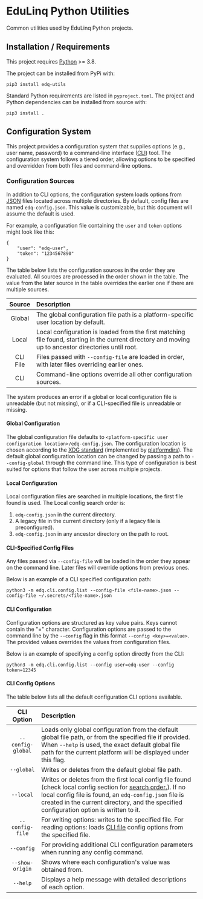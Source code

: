 # EduLinq Python Utilities

Common utilities used by EduLinq Python projects.

## Installation / Requirements

This project requires [Python](https://www.python.org/) >= 3.8.

The project can be installed from PyPi with:
```
pip3 install edq-utils
```

Standard Python requirements are listed in `pyproject.toml`.
The project and Python dependencies can be installed from source with:
```
pip3 install .
```

## Configuration System

This project provides a configuration system that supplies options (e.g., user name, password) to a command-line interface ([CLI](https://en.wikipedia.org/wiki/Command-line_interface)) tool.
The configuration system follows a tiered order, allowing options to be specified and overridden from both files and command-line options.

### Configuration Sources

In addition to CLI options, the configuration system loads options from [JSON](https://en.wikipedia.org/wiki/JSON) files located across multiple directories.
By default, config files are named `edq-config.json`.
This value is customizable, but this document will assume the default is used.

For example, a configuration file containing the `user` and `token` options might look like this:
```
{
    "user": "edq-user",
    "token": "1234567890"
}
```

The table below lists the configuration sources in the order they are evaluated.
All sources are processed in the order shown in the table. 
The value from the later source in the table overrides the earlier one if there are multiple sources.

| Source   | Description |
| :-----:  | :---------- |
| Global   | The global configuration file path is a platform-specific user location by default. |
| Local    | Local configuration is loaded from the first matching file found, starting in the current directory and moving up to ancestor directories until root. |
| CLI File | Files passed with `--config-file` are loaded in order, with later files overriding earlier ones. |
| CLI      | Command-line options override all other configuration sources. |

The system produces an error if a global or local configuration file is unreadable (but not missing), or if a CLI-specified file is unreadable or missing.

#### Global Configuration

The global configuration file defaults to `<platform-specific user configuration location>/edq-config.json`.
The configuration location is chosen according to the [XDG standard](https://en.wikipedia.org/wiki/Freedesktop.org#Base_Directory_Specification) (implemented by [platformdirs](https://github.com/tox-dev/platformdirs)).
The default global configuration location can be changed by passing a path to `--config-global` through the command line.
This type of configuration is best suited for options that follow the user across multiple projects.

#### Local Configuration

Local configuration files are searched in multiple locations, the first file found is used.
The Local config search order is:
1. `edq-config.json` in the current directory.
2. A legacy file in the current directory (only if a legacy file is preconfigured).
3. `edq-config.json` in any ancestor directory on the path to root.

#### CLI-Specified Config Files

Any files passed via `--config-file` will be loaded in the order they appear on the command line.
Later files will override options from previous ones.

Below is an example of a CLI specified configuration path:
```
python3 -m edq.cli.config.list --config-file <file-name>.json --config-file ~/.secrets/<file-name>.json
```

#### CLI Configuration

Configuration options are structured as key value pairs.
Keys cannot contain the "=" character.
Configuration options are passed to the command line by the `--config` flag in this format `--config <key>=<value>`.
The provided values overrides the values from configuration files.

Below is an example of specifying a config option directly from the CLI:
```
python3 -m edq.cli.config.list --config user=edq-user --config token=12345
```

#### CLI Config Options

The table below lists all the default configuration CLI options available.

| CLI Option       | Description |
| :-------------:  | :---------- |
|`--config-global` | Loads only global configuration from the default global file path, or from the specified file if provided. When `--help` is used, the exact default global file path for the current platform will be displayed under this flag. |
|`--global`        | Writes or deletes from the default global file path. |
| `--local`        | Writes or deletes from the first local config file found (check local config section for [search order.](#local-configuration)). If no local config file is found, an `edq-config.json` file is created in the current directory, and the specified configuration option is written to it. |
|`--config-file`   | For writing options: writes to the specified file. For reading options: loads [CLI file](#cli-specified-config-files) config options from the specified file. |
| `--config`       | For providing additional CLI configuration parameters when running any config command. |
| `--show-origin`  | Shows where each configuration's value was obtained from. |
| `--help`         | Displays a help message with detailed descriptions of each option. |
